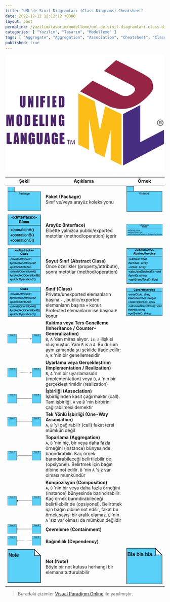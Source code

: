 ```yaml
---
title: "UML'de Sınıf Diagramları (Class Diagrams) Cheatsheet"
date: 2022-12-12 12:12:12 +0300
layout: post
permalink: /yazilim/tasarim/modelleme/uml-de-sinif-diagramlari-class-diagrams-cheatsheet
categories: [ "Yazılım", "Tasarım", "Modelleme" ]
tags: [ "Aggregate", "Aggregation", "Association", "Cheatsheet", "Class", "Composition", "Dependency", "Diagram", "Generalization", "Realization", "Sınıf", "UML" ]
published: true
---
```


![UML Logo](/assets/img/2022/12/uml-logo.png "Unified Modeling Language Logo")

| Şekil                                                                                                                                         | Açıklama                                                                                                                                                                                                                                                                                                        | Örnek                                                                                       |
|-----------------------------------------------------------------------------------------------------------------------------------------------|-----------------------------------------------------------------------------------------------------------------------------------------------------------------------------------------------------------------------------------------------------------------------------------------------------------------|---------------------------------------------------------------------------------------------|
| ![Package](/assets/img/2022/12/package.png "Package")                                                                                         | **Paket (Package)**<br />Sınıf ve/veya arayüz koleksiyonu                                                                                                                                                                                                                                                       | ![Package Example](/assets/img/2022/12/package-example.png "finance")                       |
| ![Interface](/assets/img/2022/12/interface.png "Interface")                                                                                   | **Arayüz (Interface)**<br />Elbette yalnızca public/exported metotlar (method/operation) içerir                                                                                                                                                                                                                 | ![Interface Example](/assets/img/2022/12/interface-example.png "Invoice")                   |
| ![Abstract Class](/assets/img/2022/12/abstract-class.png "Abstract Class")                                                                    | **Soyut Sınıf (Abstract Class)**<br />Önce özellikler (property/attribute), sonra metotlar (method/operation)                                                                                                                                                                                                   | ![Abstract Class Example](/assets/img/2022/12/abstract-class-example.png "AbstractInvoice") |
| ![Class](/assets/img/2022/12/class.png "Class")                                                                                               | **Sınıf (Class)**<br />Private/unexported elemanların başına `-` , public/exported elemanların başına `+` konur. Protected elemanların ise başına `#` konur                                                                                                                                                     | ![Class Example](/assets/img/2022/12/class-example.png "ConcreteInvoice")                   |
| ![Inheritance / Counter-Generalization](/assets/img/2022/12/inheritance-or-counter-generalization.png "Inheritance / Counter-Generalization") | **Kalıtma veya Ters Genelleme (Inheritance / Counter-Generalization)**<br />`B`, `A` 'dan miras alıyor. `is a` ilişkisi oluşmuştur. Yani `B` is a `A`. Bu durum aynı zamanda şu şekilde ifade edilir: `A`, `B` 'nin bir genellemesidir                                                                          |                                                                                             |
| ![Implementation / Realization](/assets/img/2022/12/implementation-or-realization.png "Implementation / Realization")                         | **Uyarlama veya Gerçekleştirim (Implementation / Realization)**<br />`B`, `A` 'nın bir uyarlamasıdır (implementation) veya `B`, `A` 'nın bir gerçekleştirimidir (realization)                                                                                                                                   |                                                                                             |
| ![Association](/assets/img/2022/12/association.png "Association")                                                                             | **İşbirliği (Association)**<br />İşbirliğinden kasıt çağırmaktır (call). Tam işbirliği,  `A` ve `B` 'nin birbirini çağırabilmesi demektir                                                                                                                                                                       |                                                                                             |
| ![One-Way Association](/assets/img/2022/12/association-one-way.png "One-Way Association")                                                     | **Tek Yönlü İşbirliği (One-Way Association)**<br />`A`, `B` 'yi çağırabilir (call) fakat tersi mümkün değil                                                                                                                                                                                                     |                                                                                             |
| ![Aggregation](/assets/img/2022/12/aggregation.png "Aggregation")                                                                             | **Toparlama (Aggregation)**<br />`A`, `B` 'nin hiç, bir veya daha fazla örneğini (instance) bünyesinde barındırabilir. Kaç örnek barındırabileceği belirtilebilir de (opsiyonel). Belirtmek için bağın dibine not edilir. `B` 'nin `A` 'sız var olması mümkündür                                                |                                                                                             |
| ![Composition](/assets/img/2022/12/composition.png "Composition")                                                                             | **Kompozisyon (Composition)**<br />`A`, `B` 'nin bir veya daha fazla örneğini (instance) bünyesinde barındırabilir. Kaç örnek barındırabileceği belirtilebilir de (opsiyonel). Belirtmek için bağın dibine not edilir, fakat bu örnek sayısı bir aralık olamaz. `B` 'nin `A` 'sız var olması da mümkün değildir |                                                                                             |
| ![Containment](/assets/img/2022/12/containment.png "Containment")                                                                             | **Çevreleme (Containment)**<br />                                                                                                                                                                                                                                                                               |                                                                                             |
| ![Dependency](/assets/img/2022/12/dependency.png "Dependency")                                                                                | **Bağımlılık (Dependency)**<br />                                                                                                                                                                                                                                                                               |                                                                                             |
| ![Note](/assets/img/2022/12/note.png "Note")                                                                                                  | **Not (Note)**<br />Böyle bir not kutusu herhangi bir elemana tutturulabilir                                                                                                                                                                                                                                    | ![Note Example](/assets/img/2022/12/note-example.png "Bla bla bla...")                      |

> Buradaki çizimler [Visual Paradigm Online](https://online.visual-paradigm.com/drive/) ile yapılmıştır.
